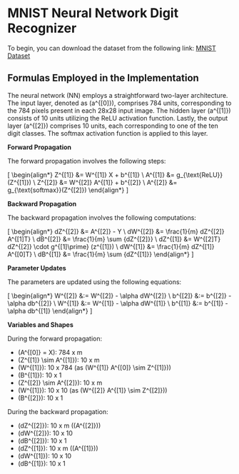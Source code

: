 # MNIST Neural Network Digit Recognizer

To begin, you can download the dataset from the following link: [MNIST Dataset](http://yann.lecun.com/exdb/mnist/)

## Formulas Employed in the Implementation

The neural network (NN) employs a straightforward two-layer architecture. The input layer, denoted as \(a^{[0]}\), comprises 784 units, corresponding to the 784 pixels present in each 28x28 input image. The hidden layer \(a^{[1]}\) consists of 10 units utilizing the ReLU activation function. Lastly, the output layer \(a^{[2]}\) comprises 10 units, each corresponding to one of the ten digit classes. The softmax activation function is applied to this layer.

**Forward Propagation**

The forward propagation involves the following steps:

\[
\begin{align*}
Z^{[1]} &= W^{[1]} X + b^{[1]} \\
A^{[1]} &= g_{\text{ReLU}}(Z^{[1]}) \\
Z^{[2]} &= W^{[2]} A^{[1]} + b^{[2]} \\
A^{[2]} &= g_{\text{softmax}}(Z^{[2]})
\end{align*}
\]

**Backward Propagation**

The backward propagation involves the following computations:

\[
\begin{align*}
dZ^{[2]} &= A^{[2]} - Y \\
dW^{[2]} &= \frac{1}{m} dZ^{[2]} A^{[1]T} \\
dB^{[2]} &= \frac{1}{m} \sum {dZ^{[2]}} \\
dZ^{[1]} &= W^{[2]T} dZ^{[2]} \cdot g^{[1]\prime} (z^{[1]}) \\
dW^{[1]} &= \frac{1}{m} dZ^{[1]} A^{[0]T} \\
dB^{[1]} &= \frac{1}{m} \sum {dZ^{[1]}}
\end{align*}
\]

**Parameter Updates**

The parameters are updated using the following equations:

\[
\begin{align*}
W^{[2]} &:= W^{[2]} - \alpha dW^{[2]} \\
b^{[2]} &:= b^{[2]} - \alpha db^{[2]} \\
W^{[1]} &:= W^{[1]} - \alpha dW^{[1]} \\
b^{[1]} &:= b^{[1]} - \alpha db^{[1]}
\end{align*}
\]

**Variables and Shapes**

During the forward propagation:

- \(A^{[0]} = X\): 784 x m
- \(Z^{[1]} \sim A^{[1]}\): 10 x m
- \(W^{[1]}\): 10 x 784 (as \(W^{[1]} A^{[0]} \sim Z^{[1]}\))
- \(B^{[1]}\): 10 x 1
- \(Z^{[2]} \sim A^{[2]}\): 10 x m
- \(W^{[1]}\): 10 x 10 (as \(W^{[2]} A^{[1]} \sim Z^{[2]}\))
- \(B^{[2]}\): 10 x 1

During the backward propagation:

- \(dZ^{[2]}\): 10 x m (\(A^{[2]}\))
- \(dW^{[2]}\): 10 x 10
- \(dB^{[2]}\): 10 x 1
- \(dZ^{[1]}\): 10 x m (\(A^{[1]}\))
- \(dW^{[1]}\): 10 x 10
- \(dB^{[1]}\): 10 x 1
